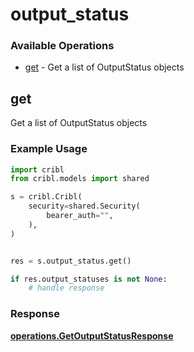 # output_status

### Available Operations

* [get](#get) - Get a list of OutputStatus objects

## get

Get a list of OutputStatus objects

### Example Usage

```python
import cribl
from cribl.models import shared

s = cribl.Cribl(
    security=shared.Security(
        bearer_auth="",
    ),
)


res = s.output_status.get()

if res.output_statuses is not None:
    # handle response
```


### Response

**[operations.GetOutputStatusResponse](../../models/operations/getoutputstatusresponse.md)**

